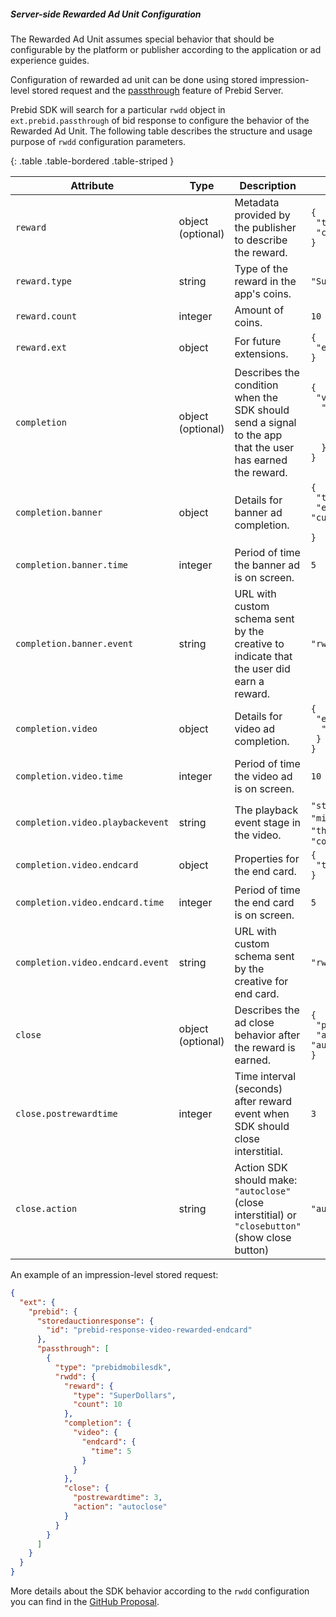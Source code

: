 ##### Server-side Rewarded Ad Unit Configuration

The Rewarded Ad Unit assumes special behavior that should be configurable by the platform or publisher according to the application or ad experience guides.  

Configuration of rewarded ad unit can be done using stored impression-level stored request and the [passthrough](https://docs.prebid.org/prebid-server/endpoints/openrtb2/pbs-endpoint-auction.html#request-passthrough) feature of Prebid Server. 

Prebid SDK will search for a particular `rwdd` object in `ext.prebid.passthrough` of bid response to configure the behavior of the Rewarded Ad Unit. The following table describes the structure and usage purpose of `rwdd` configuration parameters.  

{: .table .table-bordered .table-striped }

| Attribute | Type | Description | Example |  
|-----------|------|-------------|---------|
| `reward`             | object <br> (optional)   | Metadata provided by the publisher to describe the reward.                                                             |<code>{<br>&nbsp;"type": "SuperDollars",<br>&nbsp;"count": 10<br>}</code> | 
| `reward.type`        | string   | Type of the reward in the app's coins. | `"SuperDollars"` | 
| `reward.count`       | integer  | Amount of coins. | `10` | 
| `reward.ext`         | object   | For future extensions. | <code>{<br>&nbsp;"ext": {}<br>}</code> | 
| `completion`         | object <br> (optional)   | Describes the condition when the SDK should send a signal to the app that the user has earned the reward. |<code>{<br>&nbsp;"video": {<br>&nbsp;&nbsp;"endcard": {<br>&nbsp;&nbsp;&nbsp;"time": 5 <br>&nbsp;&nbsp;&nbsp;} <br>&nbsp;&nbsp;} <br>}</code> | 
| `completion.banner`  | object   | Details for banner ad completion. |<code>{<br>&nbsp;"time": 5,<br>&nbsp;"event": "custom_event_url" <br>}</code> | 
| `completion.banner.time`   | integer  | Period of time the banner ad is on screen. | `5` | 
| `completion.banner.event`  | string   | URL with custom schema sent by the creative to indicate that the user did earn a reward. | `"rwdd://userDidEarnReward"` | 
| `completion.video`   | object   | Details for video ad completion. |<code>{<br>&nbsp;"endcard": {<br>&nbsp;&nbsp;"time": 5 <br>&nbsp;} <br>}</code> | 
| `completion.video.time`    | integer  | Period of time the video ad is on screen. | `10` | 
| `completion.video.playbackevent` | string   | The playback event stage in the video. | `"start"`, `"firstquartile"`, `"midpoint"`, `"thirdquartile"`, `"complete"` | 
| `completion.video.endcard` | object   | Properties for the end card. |<code>{<br>&nbsp;"time": 5 <br>}</code> | 
| `completion.video.endcard.time` | integer  | Period of time the end card is on screen. | `5` | 
| `completion.video.endcard.event` | string   | URL with custom schema sent by the creative for end card. | `"rwdd://userDidEarnReward"` | 
| `close`              | object <br> (optional)   | Describes the ad close behavior after the reward is earned. |<code>{<br>&nbsp;"postrewardtime": 3,<br>&nbsp;"action": "autoclose"<br>}</code> | 
| `close.postrewardtime` | integer  | Time interval (seconds) after reward event when SDK should close interstitial. | `3` | 
| `close.action`       | string   | Action SDK should make: `"autoclose"` (close interstitial) or `"closebutton"` (show close button) | `"autoclose"` | 


An example of an impression-level stored request:

```json
{
  "ext": {
    "prebid": {
      "storedauctionresponse": {
        "id": "prebid-response-video-rewarded-endcard"
      },
      "passthrough": [
        {
          "type": "prebidmobilesdk",
          "rwdd": {
            "reward": {
              "type": "SuperDollars",
              "count": 10
            },
            "completion": {
              "video": {
                "endcard": {
                  "time": 5
                }
              }
            },
            "close": {
              "postrewardtime": 3,
              "action": "autoclose"
            }
          }
        }
      ]
    }
  }
}
```

More details about the SDK behavior according to the `rwdd` configuration you can find in the [GitHub Proposal](https://github.com/prebid/prebid-mobile-ios/pull/1058).
